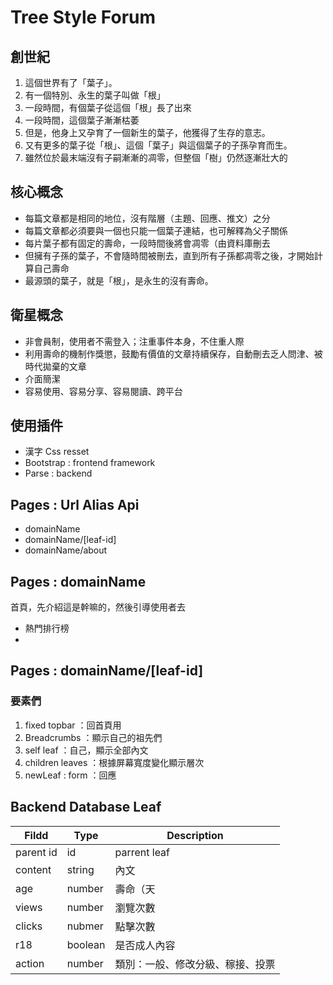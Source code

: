 ﻿# Tree Style Forum

## 創世紀

1. 這個世界有了「葉子」。
1. 有一個特別、永生的葉子叫做「根」
1. 一段時間，有個葉子從這個「根」長了出來
1. 一段時間，這個葉子漸漸枯萎
1. 但是，他身上又孕育了一個新生的葉子，他獲得了生存的意志。
1. 又有更多的葉子從「根」、這個「葉子」與這個葉子的子孫孕育而生。
1. 雖然位於最末端沒有子嗣漸漸的凋零，但整個「樹」仍然逐漸壯大的

## 核心概念

* 每篇文章都是相同的地位，沒有階層（主題、回應、推文）之分
* 每篇文章都必須要與一個也只能一個葉子連結，也可解釋為父子關係
* 每片葉子都有固定的壽命，一段時間後將會凋零（由資料庫刪去
* 但擁有子孫的葉子，不會隨時間被刪去，直到所有子孫都凋零之後，才開始計算自己壽命
* 最源頭的葉子，就是「根」，是永生的沒有壽命。

## 衛星概念

* 非會員制，使用者不需登入；注重事件本身，不住重人際
* 利用壽命的機制作獎懲，鼓勵有價值的文章持續保存，自動刪去乏人問津、被時代拋棄的文章
* 介面簡潔
* 容易使用、容易分享、容易閱讀、跨平台

## 使用插件

* 漢字 Css resset
* Bootstrap : frontend framework
* Parse : backend

## Pages : Url Alias Api

* domainName
* domainName/[leaf-id]
* domainName/about

## Pages : domainName

首頁，先介紹這是幹嘛的，然後引導使用者去

* 熱門排行榜
* 

## Pages : domainName/[leaf-id]

### 要素們

1. fixed topbar	：回首頁用
1. Breadcrumbs 	：顯示自己的祖先們
1. self leaf	：自己，顯示全部內文
1. children leaves	：根據屏幕寬度變化顯示層次
1. newLeaf : form	：回應

## Backend Database Leaf 

Fildd 		| Type 		| Description
----- 		| ---- 		| ---
parent id 	| id		| parrent leaf
content 	| string	| 內文
age			| number	| 壽命（天
views		| number	| 瀏覽次數
clicks		| nubmer	| 點擊次數
r18			| boolean	| 是否成人內容
action		| number	| 類別：一般、修改分級、稼接、投票